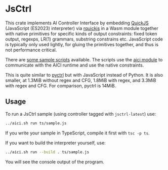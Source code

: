 # JsCtrl

This crate implements AI Controller Interface by embedding 
[QuickJS](https://bellard.org/quickjs/) (JavaScript (ES2023) interpreter)
via [rquickjs](https://github.com/DelSkayn/rquickjs)
in a Wasm module together with native
primitives for specific kinds of output constraints:
fixed token output, regexps, LR(1) grammars, substring constrains etc.
JavaScript code is typically only used lightly, for gluing the primitives together,
and thus is not performance critical.

There are [some sample scripts](ts/) available.
The scripts use the [aici module](ts/aici.ts) to communicate with the AICI runtime
and use the native constraints.

This is quite similar to [pyctrl](../pyctrl/README.md) but with JavaScript instead of Python.
It is also smaller, at 1.3MiB without regex and CFG, 1.8MiB with regex, and 3.3MiB with regex and CFG.
For comparison, pyctrl is 14MiB.

## Usage

To run a JsCtrl sample (using controller tagged with `jsctrl-latest`) use:

```bash
../aici.sh run ts/sample.js
```

If you write your sample in TypeScript, compile it first with `tsc -p ts`.

If you want to build the interpreter yourself, use:

```bash
../aici.sh run --build . ts/sample.js
```

You will see the console output of the program.

